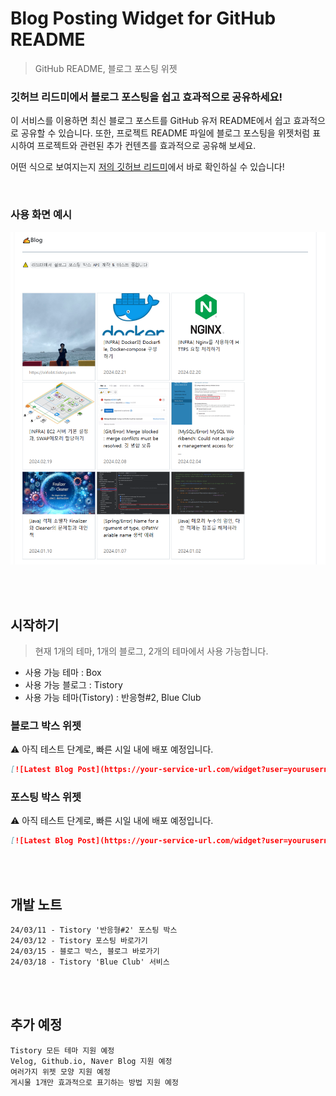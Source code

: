

# Blog Posting Widget for GitHub README

> GitHub README, 블로그 포스팅 위젯 

### 깃허브 리드미에서 블로그 포스팅을 쉽고 효과적으로 공유하세요!

이 서비스를 이용하면 최신 블로그 포스트를 GitHub 유저 README에서 쉽고 효과적으로 공유할 수 있습니다.
또한, 프로젝트 README 파일에 블로그 포스팅을 위젯처럼 표시하여 프로젝트와 관련된 추가 컨텐츠를 효과적으로 공유해 보세요.

어떤 식으로 보여지는지 [저의 깃허브 리드미](https://github.com/olrlobt)에서 바로 확인하실 수 있습니다! 




<br>

### 사용 화면 예시
![img.png](docs/240318capture.png)

<br>
<br>

## 시작하기

> 현재 1개의 테마, 1개의 블로그, 2개의 테마에서 사용 가능합니다.

- 사용 가능 테마 : Box
- 사용 가능 블로그 : Tistory
- 사용 가능 테마(Tistory) : 반응형#2, Blue Club


### 블로그 박스 위젯

⚠ 아직 테스트 단계로, 빠른 시일 내에 배포 예정입니다.

```markdown
[![Latest Blog Post](https://your-service-url.com/widget?user=yourusername&repo=yourrepository)](https://your-blog-url.com)
```

### 포스팅 박스 위젯

⚠ 아직 테스트 단계로, 빠른 시일 내에 배포 예정입니다.

```markdown
[![Latest Blog Post](https://your-service-url.com/widget?user=yourusername&repo=yourrepository)](https://your-blog-url.com)
```


<br>
<br>

## 개발 노트

```text
24/03/11 - Tistory '반응형#2' 포스팅 박스
24/03/12 - Tistory 포스팅 바로가기
24/03/15 - 블로그 박스, 블로그 바로가기
24/03/18 - Tistory 'Blue Club' 서비스

```

<br>
<br>

## 추가 예정

```text
Tistory 모든 테마 지원 예정
Velog, Github.io, Naver Blog 지원 예정
여러가지 위젯 모양 지원 예정
게시물 1개만 효과적으로 표기하는 방법 지원 예정

```




